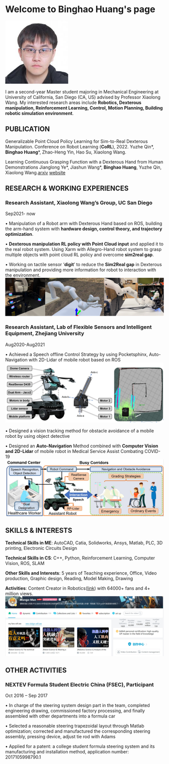 # Welcome to Binghao Huang's page
![PICTURE](IMG/huangbh.jpg)

I am a second-year Master student majoring in Mechanical Engineering at University of California, San Diego (CA, US) advised by Professor Xiaolong Wang. 
My interested research areas include **Robotics, Dexterous manipulation, Reinforcement Learning, Control, Motion Planning, Building robotic simulation environment**.

## PUBLICATION 
Generalizable Point Cloud Policy Learning for Sim-to-Real Dexterous Manipulation. Conference on Robot Learning (**CoRL**), 2022.
Yuzhe Qin*, **Binghao Huang***, Zhao-Heng Yin, Hao Su, Xiaolong Wang.


Learning Continuous Grasping Function with a Dexterous Hand from Human Demonstrations
Jianglong Ye*, Jiashun Wang*, **Binghao Huang**, Yuzhe Qin, Xiaolong Wang.[arxiv](https://arxiv.org/abs/2207.05053) [website](https://jianglongye.com/cgf/)

## RESEARCH & WORKING EXPERIENCES 

### Research Assistant, Xiaolong Wang’s Group, UC San Diego                             

Sep2021- now 

•	Manipulation of a Robot arm with Dexterous Hand based on ROS, building the arm-hand system with **hardware design, control theory, and trajectory optimization**. 

•	**Dexterous manipulation RL policy with Point Cloud input** and applied it to the real robot system. Using Xarm with Allegro-Hand robot system to grasp multiple objects with point cloud RL policy and overcome **sim2real gap**.
 
•	Working on tactile sensor ‘**digit**’ to reduce the **Sim2Real gap** in Dexterous manipulation and providing more information for robot to interaction with the environment. 
 ![real robot grasping RL with tactile sensor](/IMG/2.png)

### Research Assistant, Lab of Flexible Sensors and Intelligent Equipment, Zhejiang University  

Aug2020-Aug2021                               

•	Achieved a Speech offline Control Strategy by using Pocketsphinx, Auto-Navigation with 2D-Lidar of mobile robot based on ROS 
![Auto-Navigation](/IMG/4.jpg)

•	Designed a vision tracking method for obstacle avoidance of a mobile robot by using object detective 

•	Designed an **Auto-Navigation** Method combined with **Computer Vision and 2D-Lidar** of mobile robot in Medical Service Assist Combating COVID-19 
![Mobile robot in Medical Service Assist](/IMG/5.jpg)


## SKILLS & INTERESTS
**Technical Skills in ME**: AutoCAD, Catia, Solidworks, Ansys, Matlab, PLC, 3D printing, Electronic Circuits Design 

**Technical Skills in CS**: C++, Python, Reinforcement Learning, Computer Vision, ROS, SLAM 

**Other Skills and Interests**: 5 years of Teaching experience, Office, Video production, Graphic design, Reading, Model Making, Drawing 

**Activities**: Content Creator in Robotics([link](https://space.bilibili.com/1560961)) with 64000+ fans and 4+ million views.
![My video channel in Robotics](/IMG/6.jpg)


## OTHER ACTIVITIES                                                                   

### NEXTEV Formula Student Electric China (FSEC), Participant                       

Oct 2016 – Sep 2017 

•	In charge of the steering system design part in the team, completed engineering drawing, commissioned factory processing, and finally assembled with other departments into a formula car 

•	Selected a reasonable steering trapezoidal layout through Matlab optimization; corrected and manufactured the corresponding steering assembly, pressing device, adjust tie rod with Adams 

•	Applied for a patent: a college student formula steering system and its manufacturing and installation method, application number: 2017105998790.1 

